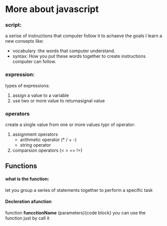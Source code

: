 # More about javascript
### script:
a serise of instructions that computer follow it to achaeve the goals
I learn a new consepts like:
- vocabulary :the words that computer understand.
- syntax: How you put these words together to create instructions computer can follow.
### expression:
 types of expressions:
1. assign a value to a variable
1.  use two or more value to returnasignal value
### operators 
create a single value from one or more values
typr of operator:
1. assignment operators  
   - arithmetic operator (*  /  +  -)
   - string operator 
1. comparsion operators (<  >  ==  !=)
## Functions
#### what is the function:
let you group a series of statements together to perform a specific task
#### Decleration afunction
function **funcctionName** (parameters){code block}
you can use the function just by call it
